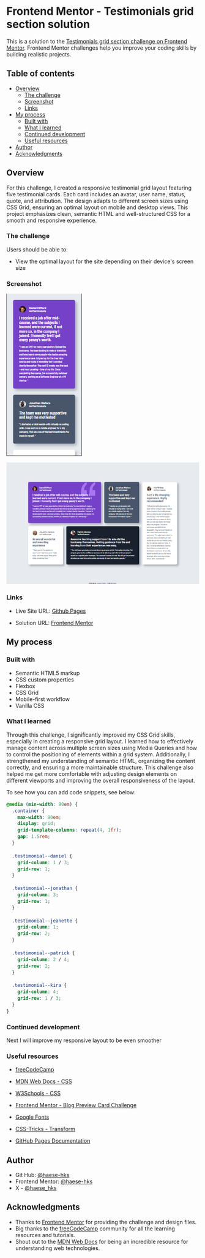 # Frontend Mentor - Testimonials grid section solution

This is a solution to the [Testimonials grid section challenge on Frontend Mentor](https://www.frontendmentor.io/challenges/testimonials-grid-section-Nnw6J7Un7). Frontend Mentor challenges help you improve your coding skills by building realistic projects.

## Table of contents

- [Overview](#overview)
  - [The challenge](#the-challenge)
  - [Screenshot](#screenshot)
  - [Links](#links)
- [My process](#my-process)
  - [Built with](#built-with)
  - [What I learned](#what-i-learned)
  - [Continued development](#continued-development)
  - [Useful resources](#useful-resources)
- [Author](#author)
- [Acknowledgments](#acknowledgments)

## Overview

For this challenge, I created a responsive testimonial grid layout featuring five testimonial cards. Each card includes an avatar, user name, status, quote, and attribution. The design adapts to different screen sizes using CSS Grid, ensuring an optimal layout on mobile and desktop views. This project emphasizes clean, semantic HTML and well-structured CSS for a smooth and responsive experience.

### The challenge

Users should be able to:

- View the optimal layout for the site depending on their device's screen size

### Screenshot

![MObile Version](<./images/Screenshot (31).png>)

![Desktop Version](<./images/Screenshot (34).png>)

### Links

- Live Site URL: [Github Pages](https://haese-hks.github.io/testimonials-grid-section/)

- Solution URL: [Frontend Mentor](https://www.frontendmentor.io/solutions/testimonials-grid-section-using-css-grid-B9vzmJuXvu)

## My process

### Built with

- Semantic HTML5 markup
- CSS custom properties
- Flexbox
- CSS Grid
- Mobile-first workflow
- Vanilla CSS

### What I learned

Through this challenge, I significantly improved my CSS Grid skills, especially in creating a responsive grid layout. I learned how to effectively manage content across multiple screen sizes using Media Queries and how to control the positioning of elements within a grid system. Additionally, I strengthened my understanding of semantic HTML, organizing the content correctly, and ensuring a more maintainable structure. This challenge also helped me get more comfortable with adjusting design elements on different viewports and improving the overall responsiveness of the layout.

To see how you can add code snippets, see below:

```css
@media (min-width: 90em) {
  .container {
    max-width: 90em;
    display: grid;
    grid-template-columns: repeat(4, 1fr);
    gap: 1.5rem;
  }

  .testimonial--daniel {
    grid-column: 1 / 3;
    grid-row: 1;
  }

  .testimonial--jonathan {
    grid-column: 3;
    grid-row: 1;
  }

  .testimonial--jeanette {
    grid-column: 1;
    grid-row: 2;
  }

  .testimonial--patrick {
    grid-column: 2 / 4;
    grid-row: 2;
  }

  .testimonial--kira {
    grid-column: 4;
    grid-row: 1 / 3;
  }
}
```

### Continued development

Next I will improve my responsive layout to be even smoother

### Useful resources

- [freeCodeCamp](https://www.freecodecamp.org/)

- [MDN Web Docs - CSS](https://developer.mozilla.org/en-US/docs/Web/CSS)

- [W3Schools - CSS](https://www.w3schools.com/css/)

- [Frontend Mentor - Blog Preview Card Challenge](https://www.frontendmentor.io/challenges/blog-preview-card-ryaPa2l8M)
  
- [Google Fonts](https://fonts.google.com/)

- [CSS-Tricks - Transform](https://css-tricks.com/almanac/properties/t/transform/)

- [GitHub Pages Documentation](https://docs.github.com/en/pages)

## Author

- Git Hub: [@haese-hks](https://github.com/haese-hks)
- Frontend Mentor: [@haese-hks](https://www.frontendmentor.io/profile/haese-hks)
- X - [@haese_hks](https://x.com/haese_hks)

## Acknowledgments

- Thanks to [Frontend Mentor](https://www.frontendmentor.io) for providing the challenge and design files.
- Big thanks to the [freeCodeCamp](https://www.freecodecamp.org) community for all the learning resources and tutorials.
- Shout out to the [MDN Web Docs](https://developer.mozilla.org/en-US/docs/Web/CSS) for being an incredible resource for understanding web technologies.
